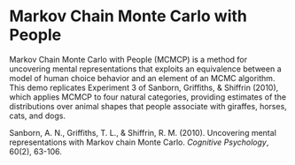 # Markov Chain Monte Carlo with People

Markov Chain Monte Carlo with People (MCMCP) is a method for uncovering  mental representations that exploits an equivalence between a model of
human choice behavior and an element of an MCMC algorithm. This demo replicates Experiment 3 of Sanborn, Griffiths, & Shiffrin (2010), which applies MCMCP to four natural categories, providing estimates of the distributions over animal shapes that people associate with giraffes, horses, cats, and dogs.

Sanborn, A. N., Griffiths, T. L., & Shiffrin, R. M. (2010). Uncovering mental representations with Markov chain Monte Carlo. *Cognitive Psychology*, 60(2), 63-106.
